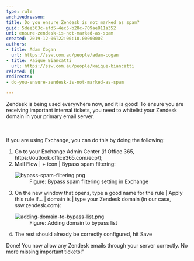 ```yaml
---
type: rule
archivedreason: 
title: Do you ensure Zendesk is not marked as spam?
guid: 5dee363c-efd5-4ec5-b28c-709ae811a352
uri: ensure-zendesk-is-not-marked-as-spam
created: 2019-12-06T22:00:10.0000000Z
authors:
- title: Adam Cogan
  url: https://ssw.com.au/people/adam-cogan
- title: Kaique Biancatti
  url: https://ssw.com.au/people/kaique-biancatti
related: []
redirects:
- do-you-ensure-zendesk-is-not-marked-as-spam

---
```



Zendesk is being used everywhere now, and it is good! To ensure you are receiving important internal tickets, you need to whitelist your Zendesk domain in your primary email server.<br>
<br><excerpt class='endintro'></excerpt><br>
<p>​If you are using Exchange, you can do this by doing the following&#58;<br></p><ol><li>Go to your Exchange Admin Center (if Office 365, https&#58;//outlook.office365.com/ecp/);</li><li>Mail Flow | + icon | Bypass spam filtering&#58;<br>
   <dl class="image"><dt><img src="/PublishingImages/bypass-spam-filtering.png" alt="bypass-spam-filtering.png" /></dt><dd>Figure&#58; Bypass spam filtering setting in Exchange</dd></dl></li><li>On the new window that opens, type a good name for the rule | Apply this rule if... | domain is | type your Zendesk domain (in our case, ssw.zendesk.com)&#58;<br>
   <dl class="image"><dt><img src="/PublishingImages/adding-domain-to-bypass-list.png" alt="adding-domain-to-bypass-list.png" /></dt><dd>Figure&#58; Adding domain to bypass list​<br></dd></dl></li><li>The rest should already be correctly configured, hit Save</li></ol>Done! You now allow any Zendesk emails through your server correctly. No more missing important tickets!&quot;<br>
<p></p>


